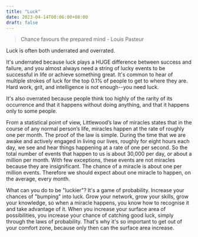```yaml
---
title: "Luck"
date: 2023-04-14T00:06:00+08:00
draft: false
---
```


> Chance favours the prepared mind - Louis Pasteur

Luck is often both underrated and overrated.

It's underrated because luck plays a HUGE difference between success and failure, and you almost always need a string of lucky events to be successful in life or achieve something great. It's common to hear of multiple strokes of luck for the top 0.1% of people to get to where they are. Hard work, grit, and intelligence is not enough--you need luck.

It's also overrated because people think too highly of the rarity of its occurrence and that it happens without doing anything, and that it happens only to some people.

From a statistical point of view, Littlewood’s law of miracles states that in the course of any normal person’s life, miracles happen at the rate of roughly one per month. The proof of the law is simple. During the time that we are awake and actively engaged in living our lives, roughly for eight hours each day, we see and hear things happening at a rate of one per second. So the total number of events that happen to us is about 30,000 per day, or about a million per month. With few exceptions, these events are not miracles because they are insignificant. The chance of a miracle is about one per million events. Therefore we should expect about one miracle to happen, on the average, every month.

What can you do to be "luckier"? It's a game of probability. Increase your chances of "bumping" into luck. Grow your network, grow your skills, grow your knowledge, so when a miracle happens, you know how to recognise it and take advantage of it. When you increase your surface area of possibilities, you increase your chance of catching good luck, simply through the laws of probability. That's why it's so important to get out of your comfort zone, because only then can the surface area increase.
